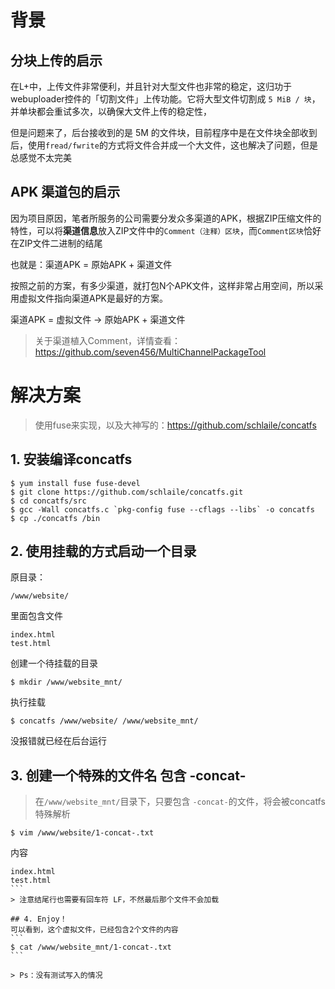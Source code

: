 # 背景
## 分块上传的启示
在L+中，上传文件非常便利，并且针对大型文件也非常的稳定，这归功于webuploader控件的「切割文件」上传功能。它将大型文件切割成 `5 MiB / 块`，并单块都会重试多次，以确保大文件上传的稳定性，

但是问题来了，后台接收到的是 5M 的文件块，目前程序中是在文件块全部收到后，使用`fread/fwrite`的方式将文件合并成一个大文件，这也解决了问题，但是总感觉不太完美
## APK 渠道包的启示
因为项目原因，笔者所服务的公司需要分发众多渠道的APK，根据ZIP压缩文件的特性，可以将**渠道信息**放入ZIP文件中的```Comment（注释）区块```，而```Comment区块```恰好在ZIP文件二进制的结尾

也就是：渠道APK = 原始APK + 渠道文件

按照之前的方案，有多少渠道，就打包N个APK文件，这样非常占用空间，所以采用虚拟文件指向渠道APK是最好的方案。

渠道APK = 虚拟文件 -> 原始APK + 渠道文件

> 关于渠道植入Comment，详情查看：https://github.com/seven456/MultiChannelPackageTool

# 解决方案

> 使用fuse来实现，以及大神写的：https://github.com/schlaile/concatfs

## 1. 安装编译concatfs
```
$ yum install fuse fuse-devel
$ git clone https://github.com/schlaile/concatfs.git
$ cd concatfs/src
$ gcc -Wall concatfs.c `pkg-config fuse --cflags --libs` -o concatfs
$ cp ./concatfs /bin
```
## 2. 使用挂载的方式启动一个目录
 原目录：
```
/www/website/
```
里面包含文件 
```
index.html
test.html
```
创建一个待挂载的目录 
```
$ mkdir /www/website_mnt/
```
执行挂载
```
$ concatfs /www/website/ /www/website_mnt/
```
没报错就已经在后台运行
## 3.  创建一个特殊的文件名 包含 -concat-
> 在```/www/website_mnt/```目录下，只要包含 ```-concat-```的文件，将会被concatfs特殊解析

```
$ vim /www/website/1-concat-.txt
```
内容
````
index.html
test.html
```
> 注意结尾行也需要有回车符 LF，不然最后那个文件不会加载

## 4. Enjoy！
可以看到，这个虚拟文件，已经包含2个文件的内容
```
$ cat /www/website_mnt/1-concat-.txt
```

> Ps：没有测试写入的情况
